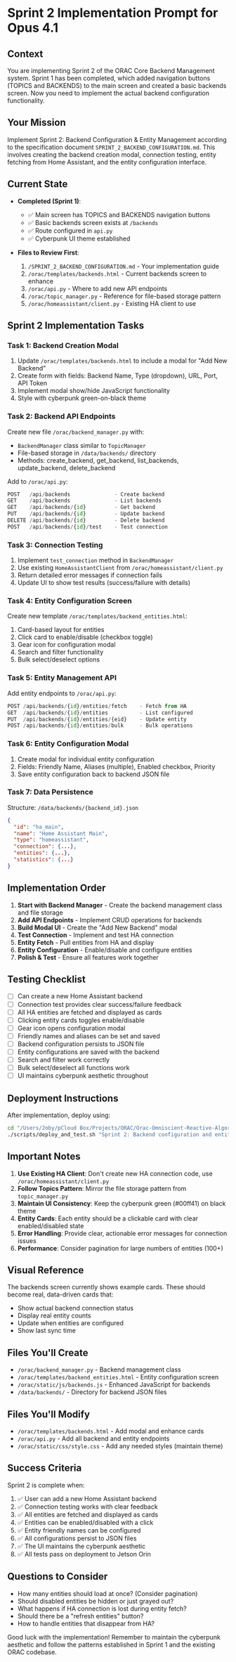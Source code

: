 # Sprint 2 Implementation Prompt for Opus 4.1

## Context
You are implementing Sprint 2 of the ORAC Core Backend Management system. Sprint 1 has been completed, which added navigation buttons (TOPICS and BACKENDS) to the main screen and created a basic backends screen. Now you need to implement the actual backend configuration functionality.

## Your Mission
Implement Sprint 2: Backend Configuration & Entity Management according to the specification document `SPRINT_2_BACKEND_CONFIGURATION.md`. This involves creating the backend creation modal, connection testing, entity fetching from Home Assistant, and the entity configuration interface.

## Current State
- **Completed (Sprint 1)**:
  - ✅ Main screen has TOPICS and BACKENDS navigation buttons
  - ✅ Basic backends screen exists at `/backends`
  - ✅ Route configured in `api.py`
  - ✅ Cyberpunk UI theme established

- **Files to Review First**:
  1. `/SPRINT_2_BACKEND_CONFIGURATION.md` - Your implementation guide
  2. `/orac/templates/backends.html` - Current backends screen to enhance
  3. `/orac/api.py` - Where to add new API endpoints
  4. `/orac/topic_manager.py` - Reference for file-based storage pattern
  5. `/orac/homeassistant/client.py` - Existing HA client to use

## Sprint 2 Implementation Tasks

### Task 1: Backend Creation Modal
1. Update `/orac/templates/backends.html` to include a modal for "Add New Backend"
2. Create form with fields: Backend Name, Type (dropdown), URL, Port, API Token
3. Implement modal show/hide JavaScript functionality
4. Style with cyberpunk green-on-black theme

### Task 2: Backend API Endpoints
Create new file `/orac/backend_manager.py` with:
- `BackendManager` class similar to `TopicManager`
- File-based storage in `/data/backends/` directory
- Methods: create_backend, get_backend, list_backends, update_backend, delete_backend

Add to `/orac/api.py`:
```python
POST   /api/backends              - Create backend
GET    /api/backends              - List backends
GET    /api/backends/{id}         - Get backend
PUT    /api/backends/{id}         - Update backend
DELETE /api/backends/{id}         - Delete backend
POST   /api/backends/{id}/test    - Test connection
```

### Task 3: Connection Testing
1. Implement `test_connection` method in `BackendManager`
2. Use existing `HomeAssistantClient` from `/orac/homeassistant/client.py`
3. Return detailed error messages if connection fails
4. Update UI to show test results (success/failure with details)

### Task 4: Entity Configuration Screen
Create new template `/orac/templates/backend_entities.html`:
1. Card-based layout for entities
2. Click card to enable/disable (checkbox toggle)
3. Gear icon for configuration modal
4. Search and filter functionality
5. Bulk select/deselect options

### Task 5: Entity Management API
Add entity endpoints to `/orac/api.py`:
```python
POST /api/backends/{id}/entities/fetch    - Fetch from HA
GET  /api/backends/{id}/entities          - List configured
PUT  /api/backends/{id}/entities/{eid}    - Update entity
POST /api/backends/{id}/entities/bulk     - Bulk operations
```

### Task 6: Entity Configuration Modal
1. Create modal for individual entity configuration
2. Fields: Friendly Name, Aliases (multiple), Enabled checkbox, Priority
3. Save entity configuration back to backend JSON file

### Task 7: Data Persistence
Structure: `/data/backends/{backend_id}.json`
```json
{
  "id": "ha_main",
  "name": "Home Assistant Main",
  "type": "homeassistant",
  "connection": {...},
  "entities": {...},
  "statistics": {...}
}
```

## Implementation Order
1. **Start with Backend Manager** - Create the backend management class and file storage
2. **Add API Endpoints** - Implement CRUD operations for backends
3. **Build Modal UI** - Create the "Add New Backend" modal
4. **Test Connection** - Implement and test HA connection
5. **Entity Fetch** - Pull entities from HA and display
6. **Entity Configuration** - Enable/disable and configure entities
7. **Polish & Test** - Ensure all features work together

## Testing Checklist
- [ ] Can create a new Home Assistant backend
- [ ] Connection test provides clear success/failure feedback
- [ ] All HA entities are fetched and displayed as cards
- [ ] Clicking entity cards toggles enable/disable
- [ ] Gear icon opens configuration modal
- [ ] Friendly names and aliases can be set and saved
- [ ] Backend configuration persists to JSON file
- [ ] Entity configurations are saved with the backend
- [ ] Search and filter work correctly
- [ ] Bulk select/deselect all functions work
- [ ] UI maintains cyberpunk aesthetic throughout

## Deployment Instructions
After implementation, deploy using:
```bash
cd "/Users/2oby/pCloud Box/Projects/ORAC/Orac-Omniscient-Reactive-Algorithmic-Core"
./scripts/deploy_and_test.sh "Sprint 2: Backend configuration and entity management" master orac light
```

## Important Notes
1. **Use Existing HA Client**: Don't create new HA connection code, use `/orac/homeassistant/client.py`
2. **Follow Topics Pattern**: Mirror the file storage pattern from `topic_manager.py`
3. **Maintain UI Consistency**: Keep the cyberpunk green (#00ff41) on black theme
4. **Entity Cards**: Each entity should be a clickable card with clear enabled/disabled state
5. **Error Handling**: Provide clear, actionable error messages for connection issues
6. **Performance**: Consider pagination for large numbers of entities (100+)

## Visual Reference
The backends screen currently shows example cards. These should become real, data-driven cards that:
- Show actual backend connection status
- Display real entity counts
- Update when entities are configured
- Show last sync time

## Files You'll Create
- `/orac/backend_manager.py` - Backend management class
- `/orac/templates/backend_entities.html` - Entity configuration screen
- `/orac/static/js/backends.js` - Enhanced JavaScript for backends
- `/data/backends/` - Directory for backend JSON files

## Files You'll Modify
- `/orac/templates/backends.html` - Add modal and enhance cards
- `/orac/api.py` - Add all backend and entity endpoints
- `/orac/static/css/style.css` - Add any needed styles (maintain theme)

## Success Criteria
Sprint 2 is complete when:
1. ✅ User can add a new Home Assistant backend
2. ✅ Connection testing works with clear feedback
3. ✅ All entities are fetched and displayed as cards
4. ✅ Entities can be enabled/disabled with a click
5. ✅ Entity friendly names can be configured
6. ✅ All configurations persist to JSON files
7. ✅ The UI maintains the cyberpunk aesthetic
8. ✅ All tests pass on deployment to Jetson Orin

## Questions to Consider
- How many entities should load at once? (Consider pagination)
- Should disabled entities be hidden or just grayed out?
- What happens if HA connection is lost during entity fetch?
- Should there be a "refresh entities" button?
- How to handle entities that disappear from HA?

Good luck with the implementation! Remember to maintain the cyberpunk aesthetic and follow the patterns established in Sprint 1 and the existing ORAC codebase.